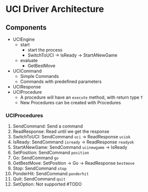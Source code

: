 # UCI Driver Architecture

## Components
- UCIEngine
    - start
        - start the process
        - SwitchToUCI -> IsReady -> StartANewGame
    - evaluate
        - GetBestMove
- UCICommand
    - Simple Commands
    - Commands with predefined parameters
- UCIResponse
- UCIProcedure
    - A procedure will have an `execute` method, with return type `T`
    - New Procedures can be created with Procedures

### UCIProcedures
1. SendCommand: Send a command
2. ReadResponse: Read until we get the response
3. SwitchToUCI: SendCommand `uci` -> ReadResponse `uciok` 
4. IsReady: SendCommand `isready` -> ReadResponse `readyok`
5. StartANewGame: SendCommand `ucinewgame` -> IsReady
6. SetPosition: SendCommand `position`
7. Go: SendCommand `go`
8. GetBestMove: SetPosition -> Go -> ReadResponse `bestmove`
9. Stop: SendCommand `stop`
10. PonderHit: SendCommand `ponderhit`
11. Quit: SendCommand `quit`
12. SetOption: Not supported #TODO